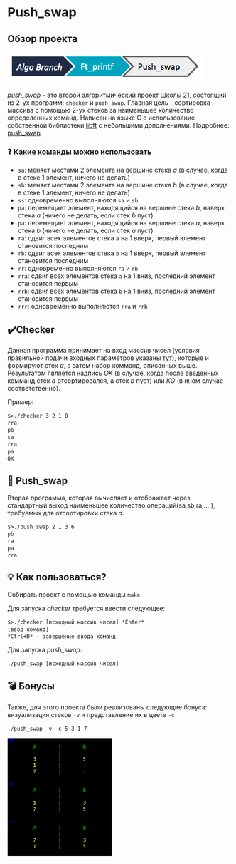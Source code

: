 # Push_swap

## Обзор проекта

![alt text](https://github.com/eldaroid/pictures/blob/master/get_next_line/%D0%A1%D0%BD%D0%B8%D0%BC%D0%BE%D0%BA%20%D1%8D%D0%BA%D1%80%D0%B0%D0%BD%D0%B0%202020-11-17%20%D0%B2%2014.45.37.png)

*push_swap* - это второй алгоритмический проект [Школы 21](https://21-school.ru/), состоящий из 2-ух программ: `checker` и `push_swap`. Главная цель - сортировка массива с помощью 2-ух стеков за наименьшее количество определенных команд. Написан на языке C с использование собственной библиотеки [libft](https://github.com/G4S-LA/libft) с небольшими дополнениями.
Подробнее: [push_swap](https://github.com/G4S-LA/Push_swap/blob/master/resources/push_swap.en.pdf)

### :question: Какие команды можно использовать

* `sa`: меняет местами 2 элемента на вершине стека *a* (в случае, когда в стеке 1 элемент, ничего не делать)
* `sb`: меняет местами 2 элемента на вершине стека *b* (в случае, когда в стеке 1 элемент, ничего не делать)
* `ss`: одновременно выполняются `sa` и `sb`
* `pa`: перемещает элемент, находящийся на вершине стека *b*, наверх стека *a* (ничего не делать, если стек *b* пуст)
* `pa`: перемещает элемент, находящийся на вершине стека *a*, наверх стека *b* (ничего не делать, если стек *a* пуст)
* `ra`: сдвиг всех элементов стека `a` на 1 вверх, первый элемент становится последним
* `rb`: сдвиг всех элементов стека `b` на 1 вверх, первый элемент становится последним
* `rr`: одновременно выполняются `ra` и `rb`
* `rra`: сдвиг всех элементов стека `a` на 1 вниз, последний элемент становится первым
* `rrb`: сдвиг всех элементов стека `b` на 1 вниз, последний элемент становится первым
* `rrr`: одновременно выполняются `rra` и `rrb`


## :heavy_check_mark:Checker
Данная программа принимает на вход массив чисел (условия правильной подачи входных параметров указаны [тут](https://github.com/G4S-LA/Push_swap/blob/master/resources/push_swap.en.pdf)), которые и формируют стек *a*, а затем набор комманд, описанных выше. Результатом является надпись *OK* (в случае, когда после введенных комманд стек *a* отсортировался, а стек *b* пуст) или *KO* (в ином случае соответственно).

Пример:
```
$>./checker 3 2 1 0
rra
pb
sa
rra
pa
OK
```
## :currency_exchange: Push_swap
Вторая программа, которая вычисляет и отображает через стандартный выход наименьшее количество операций(sa,sb,ra,....), требуемых для отсортировки стека *a*.
```
$>./push_swap 2 1 3 6
pb
ra
pa
rra
```

## :bulb: Как пользоваться?
Собирать проект с помощью команды `make`.

Для запуска *checker* требуется ввести следующее:
```
$>./checker [исходный массив чисел] *Enter*
[ввод команд]
*Ctrl+D* - завершение ввода команд
```
Для запуска *push_swap*:
```
./push_swap [исходный массив чисел]
```

## :bomb: Бонусы
Также, для этого проекта были реализованы следующие бонуса: визуализация стеков `-v` и представление их в цвете `-c`
```
./push_swap -v -c 5 3 1 7
```

![](https://github.com/G4S-LA/pictures/blob/master/Push_swap/Bonus.png)
